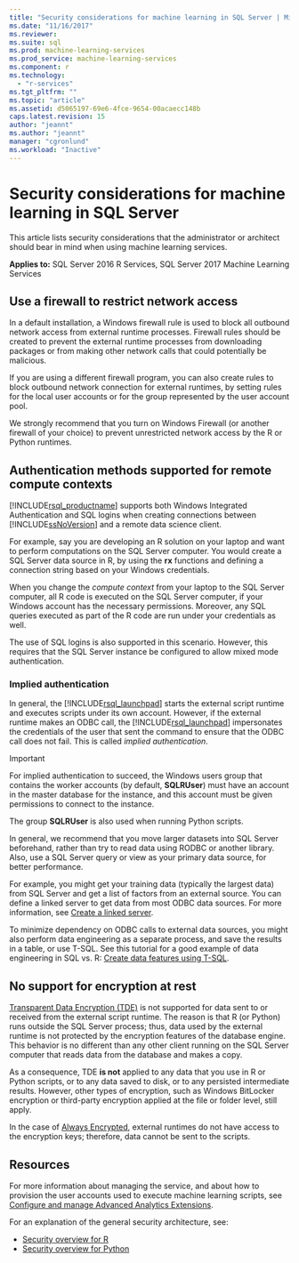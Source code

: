 ```yaml
---
title: "Security considerations for machine learning in SQL Server | Microsoft Docs"
ms.date: "11/16/2017"
ms.reviewer: 
ms.suite: sql
ms.prod: machine-learning-services
ms.prod_service: machine-learning-services
ms.component: r
ms.technology: 
  - "r-services"
ms.tgt_pltfrm: ""
ms.topic: "article"
ms.assetid: d5065197-69e6-4fce-9654-00acaecc148b
caps.latest.revision: 15
author: "jeannt"
ms.author: "jeannt"
manager: "cgronlund"
ms.workload: "Inactive"
---
```

# Security considerations for machine learning in SQL Server

This article lists security considerations that the administrator or architect should bear in mind when using machine learning services.

**Applies to:** SQL Server 2016 R Services, SQL Server 2017 Machine Learning Services

## Use a firewall to restrict network access

In a default installation, a Windows firewall rule is used to block all outbound network access from external runtime processes. Firewall rules should be created to prevent the external runtime processes from downloading packages or from making other network calls that could potentially be malicious.

If you are using a different firewall program, you can also create rules to block outbound network connection for external runtimes, by setting rules for the local user accounts or for the group represented by the user account pool.

We strongly recommend that you turn on Windows Firewall (or another firewall of your choice) to prevent unrestricted network access by the R or Python runtimes.

## Authentication methods supported for remote compute contexts

[!INCLUDE[rsql_productname](../../includes/rsql-productname-md.md)] supports both Windows Integrated Authentication and SQL logins when creating connections between [!INCLUDE[ssNoVersion](../../includes/ssnoversion-md.md)] and a remote data science client.

For example, say you are developing an R solution on your laptop and want to perform computations on the SQL Server computer. You would create a SQL Server data source in R, by using the **rx** functions and defining a connection string based on your Windows credentials.

When you change the _compute context_ from your laptop to the SQL Server computer, all R code is executed on the SQL Server computer, if your Windows account has the necessary permissions. Moreover, any SQL queries executed as part of the R code are run under your credentials as well.

The use of SQL logins is also supported in this scenario. However, this requires that the SQL Server instance be configured to allow mixed mode authentication.

### Implied authentication

 In general, the [!INCLUDE[rsql_launchpad](../../includes/rsql-launchpad-md.md)] starts the external script runtime and executes scripts under its own account. However, if the external runtime makes an ODBC call, the [!INCLUDE[rsql_launchpad](../../includes/rsql-launchpad-md.md)] impersonates the credentials of the user that sent the command to ensure that the ODBC call does not fail. This is called *implied authentication*.
 
 > [!IMPORTANT]
 > For implied authentication to succeed, the Windows users group that contains the worker accounts (by default, **SQLRUser**) must have an account in the master database for the instance, and this account must be given permissions to connect to the instance.
 > 
 > The group **SQLRUser** is also used when running Python scripts. 

In general, we recommend that you move larger datasets into SQL Server beforehand, rather than try to read data using RODBC or another library. Also, use a SQL Server query or view as your primary data source, for better performance. 

For example, you might get your training data (typically the largest data) from SQL Server and get a list of factors from an external source. You can define a linked server to get data from most ODBC data sources. For more information, see [Create a linked server](https://docs.microsoft.com/sql/relational-databases/linked-servers/create-linked-servers-sql-server-database-engine).

To minimize dependency on ODBC calls to external data sources, you might also perform data engineering as a separate process, and save the results in a table, or use T-SQL. See this tutorial for a good example of data engineering in SQL vs. R: [Create data features using T-SQL](../tutorials/sqldev-create-data-features-using-t-sql.md).

## No support for encryption at rest

[Transparent Data Encryption (TDE)](https://docs.microsoft.com/sql/relational-databases/security/encryption/transparent-data-encryption) is not supported for data sent to or received from the external script runtime. The reason is that R (or Python) runs outside the SQL Server process; thus, data used by the external runtime is not protected by the encryption features of the database engine.  This behavior is no different than any other client running on the SQL Server computer that reads data from the database and makes a copy.

As a consequence, TDE **is not** applied to any data that you use in R or Python scripts, or to any data saved to disk, or to any persisted intermediate results. However, other types of encryption, such as Windows BitLocker encryption or third-party encryption applied at the file or folder level, still apply.

In the case of [Always Encrypted](https://docs.microsoft.com/sql/relational-databases/security/encryption/overview-of-key-management-for-always-encrypted), external runtimes do not have access to the encryption keys; therefore, data cannot be sent to the scripts.

## Resources

For more information about managing the service, and about how to provision the user accounts used to execute machine learning scripts, see [Configure and manage Advanced Analytics Extensions](../../advanced-analytics/r/configure-and-manage-advanced-analytics-extensions.md).

For an explanation of the general security architecture, see:

+ [Security overview for R](security-overview-sql-server-r.md)
+ [Security overview for Python](../python/security-overview-sql-server-python-services.md)
